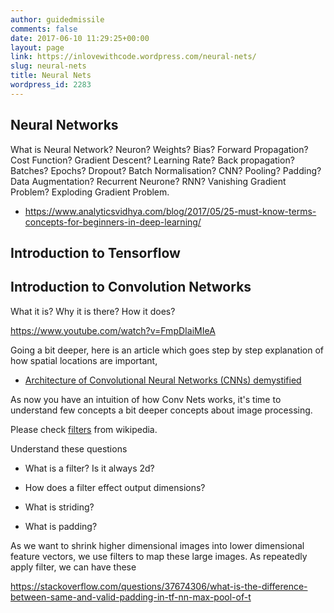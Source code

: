 ```yaml
---
author: guidedmissile
comments: false
date: 2017-06-10 11:29:25+00:00
layout: page
link: https://inlovewithcode.wordpress.com/neural-nets/
slug: neural-nets
title: Neural Nets
wordpress_id: 2283
---
```


## Neural Networks



What is Neural Network? Neuron? Weights? Bias? Forward Propagation? Cost Function? Gradient Descent? Learning Rate? Back propagation? Batches? Epochs? Dropout? Batch Normalisation? CNN? Pooling? Padding? Data Augmentation? Recurrent Neurone? RNN? Vanishing Gradient Problem? Exploding Gradient Problem.





  * https://www.analyticsvidhya.com/blog/2017/05/25-must-know-terms-concepts-for-beginners-in-deep-learning/





## Introduction to Tensorflow





## Introduction to Convolution Networks



What it is? Why it is there? How it does?

https://www.youtube.com/watch?v=FmpDIaiMIeA

Going a bit deeper, here is an article which goes step by step explanation of
how spatial locations are important,





  * [Architecture of Convolutional Neural Networks (CNNs) demystified](https://www.analyticsvidhya.com/blog/2017/06/architecture-of-convolutional-neural-networks-simplified-demystified/)



As now you have an intuition of how Conv Nets works, it's time to understand few concepts a bit deeper concepts about image processing.

Please check [filters](https://en.wikipedia.org/wiki/Digital_image_processing#Filtering) from wikipedia.

Understand these questions





  * What is a filter? Is it always 2d?


  * How does a filter effect output dimensions?


  * What is striding?


  * What is padding?



As we want to shrink higher dimensional images into lower dimensional feature vectors, we use filters to map these large images. As repeatedly apply filter, we can have these

https://stackoverflow.com/questions/37674306/what-is-the-difference-between-same-and-valid-padding-in-tf-nn-max-pool-of-t
